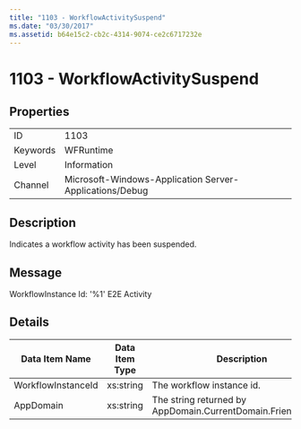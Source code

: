 ```yaml
---
title: "1103 - WorkflowActivitySuspend"
ms.date: "03/30/2017"
ms.assetid: b64e15c2-cb2c-4314-9074-ce2c6717232e
---
```

# 1103 - WorkflowActivitySuspend
## Properties  
  
|||  
|-|-|  
|ID|1103|  
|Keywords|WFRuntime|  
|Level|Information|  
|Channel|Microsoft-Windows-Application Server-Applications/Debug|  
  
## Description  
 Indicates a workflow activity has been suspended.  
  
## Message  
 WorkflowInstance Id: '%1' E2E Activity  
  
## Details  
  
|Data Item Name|Data Item Type|Description|  
|--------------------|--------------------|-----------------|  
|WorkflowInstanceId|xs:string|The workflow instance id.|  
|AppDomain|xs:string|The string returned by AppDomain.CurrentDomain.FriendlyName.|
